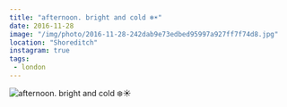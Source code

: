 ```yaml
---
title: "afternoon. bright and cold ❄️☀️"
date: 2016-11-28
image: "/img/photo/2016-11-28-242dab9e73edbed95997a927ff7f74d8.jpg"
location: "Shoreditch"
instagram: true
tags:
 - london
---
```


![afternoon. bright and cold ❄️☀️](/img/photo/2016-11-28-242dab9e73edbed95997a927ff7f74d8.jpg)
